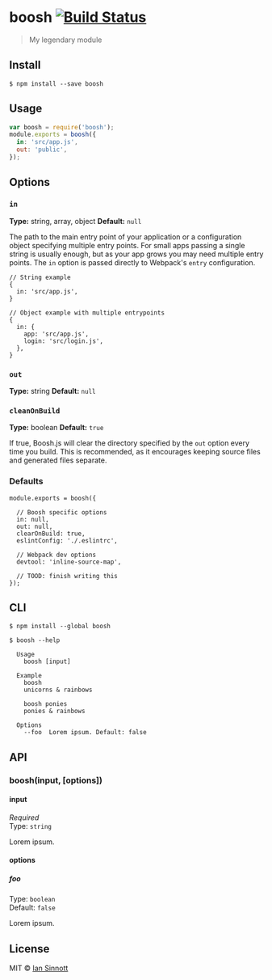 # boosh [![Build Status](https://travis-ci.org/iansinnott/boosh.svg?branch=master)](https://travis-ci.org/iansinnott/boosh)

> My legendary module


## Install

```
$ npm install --save boosh
```


## Usage

```js
var boosh = require('boosh');
module.exports = boosh({
  in: 'src/app.js',
  out: 'public',
});
```

## Options

### `in`

**Type:** string, array, object
**Default:** `null`

The path to the main entry point of your application or a configuration object specifying multiple entry points. For small apps passing a single string is usually enough, but as your app grows you may need multiple entry points. The `in` option is passed directly to Webpack's `entry` configuration.

```
// String example
{
  in: 'src/app.js',
}

// Object example with multiple entrypoints
{
  in: {
    app: 'src/app.js',
    login: 'src/login.js',
  },
}
```

### `out`

**Type:** string
**Default:** `null`

### `cleanOnBuild`

**Type:** boolean
**Default:** `true`

If true, Boosh.js will clear the directory specified by the `out` option every time you build. This is recommended, as it encourages keeping source files and generated files separate.

### Defaults

```
module.exports = boosh({

  // Boosh specific options
  in: null,
  out: null,
  clearOnBuild: true,
  eslintConfig: './.eslintrc',

  // Webpack dev options
  devtool: 'inline-source-map',
  
  // TOOD: finish writing this
});
```

## CLI

```
$ npm install --global boosh
```
```
$ boosh --help

  Usage
    boosh [input]

  Example
    boosh
    unicorns & rainbows

    boosh ponies
    ponies & rainbows

  Options
    --foo  Lorem ipsum. Default: false
```


## API

### boosh(input, [options])

#### input

*Required*  
Type: `string`

Lorem ipsum.

#### options

##### foo

Type: `boolean`  
Default: `false`

Lorem ipsum.


## License

MIT © [Ian Sinnott](http://iansinnott.com)
